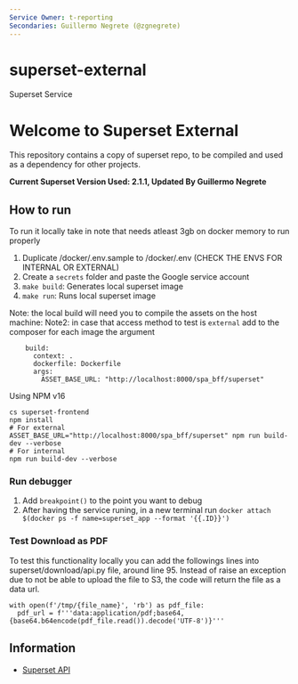```yaml
---
Service Owner: t-reporting
Secondaries: Guillermo Negrete (@zgnegrete)
---
```

# superset-external
Superset Service
<!--
Licensed to the Apache Software Foundation (ASF) under one
or more contributor license agreements.  See the NOTICE file
distributed with this work for additional information
regarding copyright ownership.  The ASF licenses this file
to you under the Apache License, Version 2.0 (the
"License"); you may not use this file except in compliance
with the License.  You may obtain a copy of the License at

  http://www.apache.org/licenses/LICENSE-2.0

Unless required by applicable law or agreed to in writing,
software distributed under the License is distributed on an
"AS IS" BASIS, WITHOUT WARRANTIES OR CONDITIONS OF ANY
KIND, either express or implied.  See the License for the
specific language governing permissions and limitations
under the License.
-->

# Welcome to Superset External

This repository contains a copy of superset repo, to be compiled and used as a dependency for other projects.

**Current Superset Version Used: 2.1.1, Updated By Guillermo Negrete**

## How to run

To run it locally take in note that needs atleast 3gb on docker memory to run properly

1. Duplicate /docker/.env.sample to /docker/.env (CHECK THE ENVS FOR INTERNAL OR EXTERNAL)
2. Create a `secrets` folder and paste the Google service account
2. `make build`: Generates local superset image
3. `make run`: Runs local superset image

Note: the local build will need you to compile the assets on the host machine:
Note2: in case that access method to test is `external`
add to the composer for each image the argument
```
    build:
      context: .
      dockerfile: Dockerfile
      args:
        ASSET_BASE_URL: "http://localhost:8000/spa_bff/superset"
```


Using NPM v16
```
cs superset-frontend
npm install
# For external
ASSET_BASE_URL="http://localhost:8000/spa_bff/superset" npm run build-dev --verbose
# For internal
npm run build-dev --verbose
```

### Run debugger

1. Add `breakpoint()` to the point you want to debug
2. After having the service runing, in a new terminal run `docker attach $(docker ps -f name=superset_app --format '{{.ID}}')`


### Test Download as PDF

To test this functionality locally you can add the followings lines into superset/download/api.py file, around line 95. Instead of raise an exception due to not be able to upload the file to S3, the code will return the file as a data url.
```
with open(f'/tmp/{file_name}', 'rb') as pdf_file:
  pdf_url = f'''data:application/pdf;base64,{base64.b64encode(pdf_file.read()).decode('UTF-8')}'''
```

## Information

- [Superset API](https://superset.apache.org/docs/rest-api)
